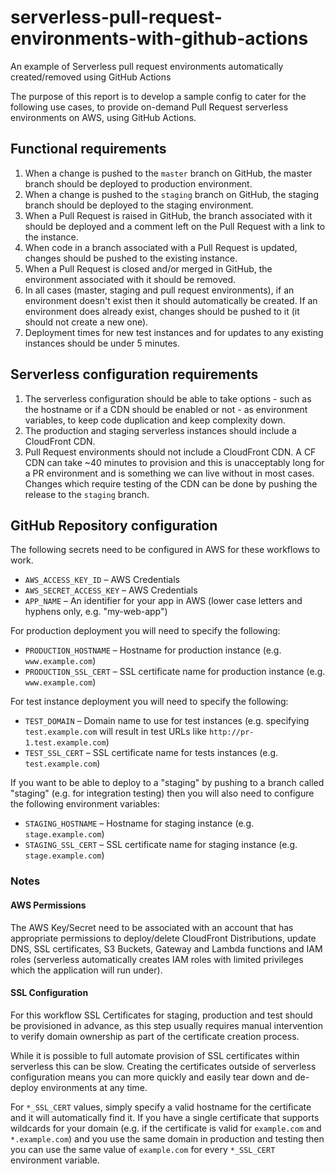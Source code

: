 # serverless-pull-request-environments-with-github-actions
An example of Serverless pull request environments automatically created/removed using GitHub Actions

The purpose of this report is to develop a sample config to cater for the following use cases, to provide on-demand Pull Request serverless environments on AWS, using GitHub Actions.

## Functional requirements

1. When a change is pushed to the `master` branch on GitHub, the master branch should be deployed to production environment.
2. When a change is pushed to the `staging` branch on GitHub, the staging branch should be deployed to the staging environment.
3. When a Pull Request is raised in GitHub, the branch associated with it should be deployed and a comment left on the Pull Request with a link to the instance.
4. When code in a branch associated with a Pull Request is updated, changes should be pushed to the existing instance.
5. When a Pull Request is closed and/or merged in GitHub, the environment associated with it should be removed.
6. In all cases (master, staging and pull request environments), if an environment doesn't exist then it should automatically be created. If an environment does already exist, changes should be pushed to it (it should not create a new one).
7. Deployment times for new test instances and for updates to any existing instances should be under 5 minutes.

## Serverless configuration requirements

1. The serverless configuration should be able to take options - such as the hostname or if a CDN should be enabled or not - as environment variables, to keep code duplication and keep complexity down.
2. The production and staging serverless instances should include a CloudFront CDN.
3. Pull Request environments should not include a CloudFront CDN. A CF CDN can take ~40 minutes to provision and this is unacceptably long for a PR environment and is something we can live without in most cases. Changes which require testing of the CDN can be done by pushing the release to the `staging` branch.

## GitHub Repository configuration

The following secrets need to be configured in AWS for these workflows to work.

* `AWS_ACCESS_KEY_ID` – AWS Credentials
* `AWS_SECRET_ACCESS_KEY` – AWS Credentials
* `APP_NAME` – An identifier for your app in AWS (lower case letters and hyphens only, e.g. "my-web-app")

For production deployment you will need to specify the following:

* `PRODUCTION_HOSTNAME` – Hostname for production instance (e.g. `www.example.com`)
* `PRODUCTION_SSL_CERT` – SSL certificate name for production instance (e.g. `www.example.com`)

For test instance deployment you will need to specify the following:

* `TEST_DOMAIN` – Domain name to use for test instances (e.g. specifying `test.example.com` will result in test URLs like `http://pr-1.test.example.com`)
* `TEST_SSL_CERT` – SSL certificate name for tests instances (e.g. `test.example.com`)

If you want to be able to deploy to a "staging" by pushing to a branch called "staging" (e.g. for integration testing) then you will also need to configure the following environment variables:

* `STAGING_HOSTNAME` – Hostname for staging instance (e.g. `stage.example.com`)
* `STAGING_SSL_CERT` – SSL certificate name for staging instance (e.g. `stage.example.com`)

### Notes

#### AWS Permissions

The AWS Key/Secret need to be associated with an account that has appropriate permissions to deploy/delete CloudFront Distributions, update DNS, SSL certificates, S3 Buckets, Gateway and Lambda functions and IAM roles (serverless automatically creates IAM roles with limited privileges which the application will run under).

#### SSL Configuration

For this workflow SSL Certificates for staging, production and test should be provisioned in advance, as this step usually requires manual intervention to verify domain ownership as part of the certificate creation process.

While it is possible to full automate provision of SSL certificates within serverless this can be slow. Creating the certificates outside of serverless configuration means you can more quickly and easily tear down and de-deploy environments at any time.

For `*_SSL_CERT` values, simply specify a valid hostname for the certificate and it will automatically find it. If you have a single certificate that supports wildcards for your domain (e.g. if the certificate is valid for `example.com` and `*.example.com`) and you use the same domain in production and testing then you can use the same value of `example.com` for every `*_SSL_CERT` environment variable.
